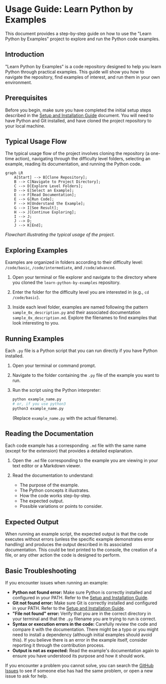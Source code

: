 # Usage Guide: Learn Python by Examples

This document provides a step-by-step guide on how to use the "Learn Python by Examples" project to explore and run the Python code examples.

## Introduction

"Learn Python by Examples" is a code repository designed to help you learn Python through practical examples. This guide will show you how to navigate the repository, find examples of interest, and run them in your own environment.

## Prerequisites

Before you begin, make sure you have completed the initial setup steps described in the [Setup and Installation Guide](setup_and_installation.md) document. You will need to have Python and Git installed, and have cloned the project repository to your local machine.

## Typical Usage Flow

The typical usage flow of the project involves cloning the repository (a one-time action), navigating through the difficulty level folders, selecting an example, reading its documentation, and running the Python code.

```mermaid
graph LR
    A[Start] --> B[Clone Repository];
    B --> C[Navigate to Project Directory];
    C --> D[Explore Level Folders];
    D --> E[Select an Example];
    E --> F[Read Documentation];
    E --> G[Run Code];
    F --> H[Understand the Example];
    G --> I[See Result];
    H --> J[Continue Exploring];
    I --> J;
    J --> D;
    J --> K[End];
```

_Flowchart illustrating the typical usage of the project._

## Exploring Examples

Examples are organized in folders according to their difficulty level: `/code/basic`, `/code/intermediate`, and `/code/advanced`.

1. Open your terminal or file explorer and navigate to the directory where you cloned the `learn-python-by-examples` repository.

2. Enter the folder for the difficulty level you are interested in (e.g., `cd /code/basic`).

3. Inside each level folder, examples are named following the pattern `sample_0x_description.py` and their associated documentation `sample_0x_description.md`. Explore the filenames to find examples that look interesting to you.

## Running Examples

Each `.py` file is a Python script that you can run directly if you have Python installed.

1. Open your terminal or command prompt.

2. Navigate to the folder containing the `.py` file of the example you want to run.

3. Run the script using the Python interpreter:

    ```bash
    python example_name.py
    # or, if you use python3
    python3 example_name.py

    ```

    (Replace `example_name.py` with the actual filename).

## Reading the Documentation

Each code example has a corresponding `.md` file with the same name (except for the extension) that provides a detailed explanation.

1. Open the `.md` file corresponding to the example you are viewing in your text editor or a Markdown viewer.

2. Read the documentation to understand:
    - The purpose of the example.
    - The Python concepts it illustrates.
    - How the code works step-by-step.
    - The expected output.
    - Possible variations or points to consider.

## Expected Output

When running an example script, the expected output is that the code executes without errors (unless the specific example demonstrates error handling) and produces the output described in its associated documentation. This could be text printed to the console, the creation of a file, or any other action the code is designed to perform.

## Basic Troubleshooting

If you encounter issues when running an example:

-   **Python not found error:** Make sure Python is correctly installed and configured in your PATH. Refer to the [Setup and Installation Guide](setup_and_installation.md).
-   **Git not found error:** Make sure Git is correctly installed and configured in your PATH. Refer to the [Setup and Installation Guide](setup_and_installation.md).
-   **"File not found" error:** Verify that you are in the correct directory in your terminal and that the `.py` filename you are trying to run is correct.
-   **Syntax or execution errors in the code:** Carefully review the code and compare it with the documentation. There might be a typo or you might need to install a dependency (although initial examples should avoid this). If you believe there is an error in the example itself, consider reporting it through the contribution process.
-   **Output is not as expected:** Read the example's documentation again to ensure you have understood its purpose and how it should work.

If you encounter a problem you cannot solve, you can search the [GitHub Issues](https://github.com/seyerjo/learn-python-by-examples/issues) to see if someone else has had the same problem, or open a new issue to ask for help.
